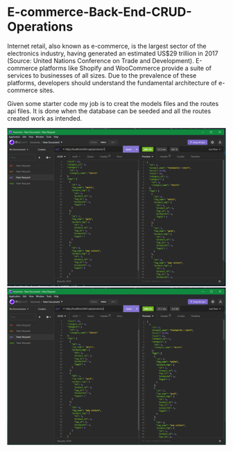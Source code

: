 # E-commerce-Back-End-CRUD-Operations
Internet retail, also known as e-commerce, is the largest sector of the electronics industry, having generated an estimated US$29 trillion in 2017 (Source: United Nations Conference on Trade and Development). E-commerce platforms like Shopify and WooCommerce provide a suite of services to businesses of all sizes. Due to the prevalence of these platforms, developers should understand the fundamental architecture of e-commerce sites.

Given some starter code my job is to creat the models files and the routes api files. It is done when the database can be seeded and all the routes created work as intended.

![A screenshot of insomnia demonstrating that the get by id works](./assets/images/getidSS.PNG)
![A screenshot of insomnia demonstrating the get all works](./assets/images/getSS.PNG)

